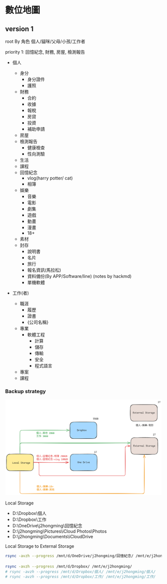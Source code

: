 # 數位地圖

## version 1
root By 角色
個人/貓咪/父母/小孩/工作者

priority 1: 回憶紀念, 財務, 房屋, 檢測報告

- 個人
    - 身分
        - 身分證件
        - 護照
    - 財務
        - 合約
        - 收據
        - 報稅
        - 房貸
        - 投資
        - 補助申請
    - 房屋
    - 檢測報告
        - 健康檢查
        - 性向測驗
    - 生活
    - 課程
    - 回憶紀念
        - vlog(harry potter/ cat)
        - 相簿
    - 娛樂
        - 音樂
        - 電影
        - 劇集
        - 遊戲
        - 動畫
        - 漫畫
        - 18+
    - 素材
    - 封存
        - 說明書
        - 名片
        - 旅行
        - 報名資訊(馬拉松)
        - 資料備份(By APP/Software/line) (notes by hackmd)
        - 單機軟體

- 工作(者)
    - 職涯
        - 履歷
        - 證書
        - {公司名稱}
    - 專業
        - 軟體工程
            - 計算
            - 儲存
            - 傳輸
            - 安全
            - 程式語言
    - 專案
    - 課程

### Backup strategy
![](../img/backup_strategy.png)

Local Storage
- D:\Dropbox\個人
- D:\Dropbox\工作
- D:\OneDrive\j2hongming\回憶紀念
- D:\j2hongming\Pictures\iCloud Photos\Photos
- D:\j2hongming\Documents\iCloudDrive

Local Storage to External Storage
``` bash
rsync -avzh --progress /mnt/d/OneDrive/j2hongming/回憶紀念/ /mnt/e/j2hongming/個人/回憶紀念/

rsync -avzh --progress /mnt/d/Dropbox/ /mnt/e/j2hongming/
# rsync -avzh --progress /mnt/d/Dropbox/個人/ /mnt/e/j2hongming/個人/
# rsync -avzh --progress /mnt/d/Dropbox/工作/ /mnt/e/j2hongming/工作/
```